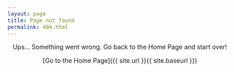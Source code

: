 ```yaml
---
layout: page
title: Page not found
permalink: 404.html
---
```

<p align="center"><img=https://raw.githubusercontent.com/jmmiddour/jmmiddour.github.io/master/assets/img/posts/Angry_Unicorn.jpg></p>

<p align="center">Ups... Something went wrong. Go back to the Home Page and start over!</p>
  
<p align="center">[Go to the Home Page]({{ site.url }}{{ site.baseurl }})</p>
